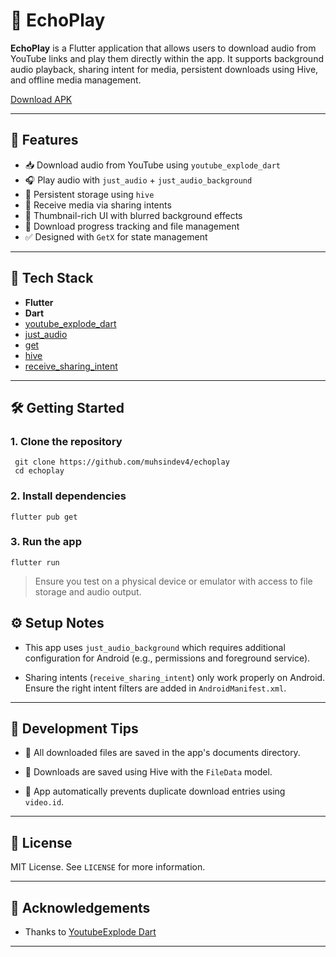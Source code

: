 
# 🎵 EchoPlay

**EchoPlay** is a Flutter application that allows users to download audio from YouTube links and play them directly within the app. It supports background audio playback, sharing intent for media, persistent downloads using Hive, and offline media management.

[Download APK](https://drive.google.com/file/d/1cQqibzDIerlnANJqb6Rks2i1SIU9jT54/view?usp=sharing)
  
---  

## 🚀 Features

- 📥 Download audio from YouTube using `youtube_explode_dart`
- 🎧 Play audio with `just_audio` + `just_audio_background`
- 💾 Persistent storage using `hive`
- 🔗 Receive media via sharing intents
- 🎨 Thumbnail-rich UI with blurred background effects
- 📂 Download progress tracking and file management
- ✅ Designed with `GetX` for state management

---  


## 🧰 Tech Stack

- **Flutter**
- **Dart**
- [youtube_explode_dart](https://pub.dev/packages/youtube_explode_dart)
- [just_audio](https://pub.dev/packages/just_audio)
- [get](https://pub.dev/packages/get)
- [hive](https://pub.dev/packages/hive)
- [receive_sharing_intent](https://pub.dev/packages/receive_sharing_intent)

---  

## 🛠️ Getting Started

### 1. Clone the repository


     git clone https://github.com/muhsindev4/echoplay 
     cd echoplay

### 2. Install dependencies


`flutter pub get`

### 3. Run the app


`flutter run`

> Ensure you test on a physical device or emulator with access to file storage and audio output.



## ⚙️ Setup Notes

- This app uses  `just_audio_background` which requires additional configuration for Android (e.g., permissions and foreground service).

- Sharing intents (`receive_sharing_intent`) only work properly on Android. Ensure the right intent filters are added in  `AndroidManifest.xml`.

  
----------  

## 🧪 Development Tips

- 📁 All downloaded files are saved in the app's documents directory.

- 🧠 Downloads are saved using Hive with the  `FileData` model.

- 🛑 App automatically prevents duplicate download entries using  `video.id`.

  
----------  

## 📜 License

MIT License. See  `LICENSE` for more information.
  
----------  

## 🙌 Acknowledgements

- Thanks to  [YoutubeExplode Dart](https://github.com/Hexer10/youtube_explode_dart)


  
----------